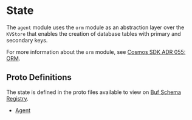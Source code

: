# State

The `agent` module uses the `orm` module as an abstraction layer over the `KVStore` that enables the creation of database tables with primary and secondary keys.

For more information about the `orm` module, see [Cosmos SDK ADR 055: ORM](https://docs.cosmos.network/main/architecture/adr-055-orm).

## Proto Definitions

The state is defined in the proto files available to view on [Buf Schema Registry](https://buf.build/chora/agent).

<!-- listed alphabetically -->

- [Agent](https://buf.build/chora/agent/docs/main:chora.agent.v1#chora.agent.v1.Agent)
